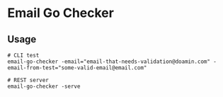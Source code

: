 # Email Go Checker 

> 

## Usage

```
# CLI test
email-go-checker -email="email-that-needs-validation@doamin.com" -email-from-test="some-valid-email@email.com"

# REST server
email-go-checker -serve

```